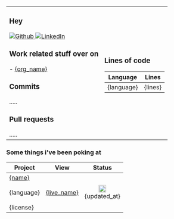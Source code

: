 <table>
  <tr>
    <td>
      <h3>Hey</h3>
      <a href="{github_url}" target="_blank">
          <img alt="Github" src="https://img.shields.io/badge/GitHub-%2312100E.svg?&style=for-the-badge&logo=Github&logoColor=white" />
      </a> 
      <a href="{linkedin_url}" target="_blank">
          <img alt="LinkedIn" src="https://img.shields.io/badge/linkedin-%230077B5.svg?&style=for-the-badge&logo=linkedin&logoColor=white" />
      </a>
      <h3>Work related stuff over on</h3>
      <orgs>
      - <a href='{org_url}'>{org_name}</a>
      </orgs>
      <h3>Commits</h3>
      .....
      <h3>Pull requests</h3>
      .....
    </td>
    <td>
      <h3>Lines of code</h3>    
      <table>
        <thead>
          <tr border: none;>
            <th>Language</th>
            <th>Lines</th>
          </tr>
        </thead>
        <tbody>
          <langs>
              <tr>
                  <td>{language}</a></td>
                  <td>{lines}</td>
              </tr>
          </langs>
        </tbody>
      </table>
    </td>
  </tr>
</table>

### Some things i've been poking at

<table>
  <thead>
    <tr border: none;>
      <th>Project</th>
      <th>View</th>
      <th>Status</th>
    </tr>
  </thead>
  <tbody>
    <repos>
        <tr>
            <td><a href='{html_url}' title='{name}'>{name}</a><br/><br/>{language}<br/><br/>{license}</td>
            <td><a href='{live_url}' title='{live_name}'>{live_name}</a></td>
            <td align="center"><img src='{badge}' height='20px'/><br/>{updated_at}</td>
        </tr>
    </repos>
  </tbody>
</table>